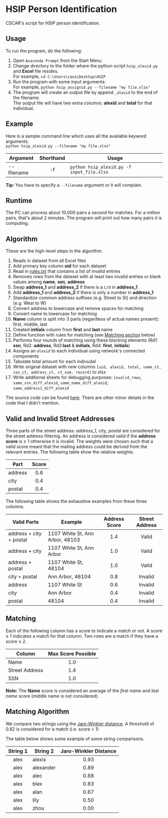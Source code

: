 # HSIP Person Identification
CSCAR's script for HSIP person identification.

## Usage
To run the program, do the following:
1. Open `Anaconda Prompt` from the Start Menu
2. Change directory to the folder where the python script `hsip_alexid.py` and **Excel** file resides.  
For example, `cd C:\Users\caoa\Desktop\HSIP`
3. Run the program with some input arguments.  
For example, `python hsip_assignid.py --filename "my file.xlsx"`
4. The program will create an output file by append `_alexid` to the end of the filename.  
The output file will have two extra columns: **alexid** and **total** for that individual.

## Example
Here is a sample command line which uses all the available keyword arguments.  
`python hsip_alexid.py --filename "my file.xlsx"`

Argument|Shorthand|Usage
---|:---:|---
--filename|-f|`python hsip_alexid.py -f input_file.xlsx`

**Tip:** You have to specify a `--filename` argument or it will complain.

## Runtime
The PC can process about 10,000 pairs a second for matches. For a million pairs, that's about 2 minutes. The program will print out how many pairs it is computing.

## Algorithm
These are the high-level steps in the algorithm.
1. Reads in dataset from all Excel files
2. Add primary key column **uid** for each dataset 
3. Read in [rules.txt](rules.txt) that contains a list of invalid entries
3. Removes rows from the dataset with at least two invalid entries or blank values among **name**, **ssn**, **address**
4. Swap **address_1** and **address_2** if there is a `C/O` in **address_1**
5. Add **address_1** and **address_2** if there is only a number in **address_1**
6. Standardize common address suffixes (e.g. Street to St) and direction (e.g. West to W)
7. Convert address to lowercase and remove spaces for matching
8. Convert name to lowercase for matching
9. **Name** column is split into 3 parts (regardless of actual names present): first, middle, last
10. Created **initials** column from **first** and **last** name
11. Define function with rules for matching (see [Matching section](#matching) below)
12. Performs four rounds of matching using these blocking elements (Rd1: **ssn**, Rd2: **address**, Rd3:**last** & **initials**, Rd4: **first**, **initials**)
13. Assigns an `alexid` to each individual using network's connected components
14. Tabulate total amount for each indivudal
16. Write original dataset with new columns `[uid, alexid, total, name_ct, ssn_ct, address_ct, ct_sum, record]` to xlsx
17. Write additional sheets for debugging purposes: `invalid_rows`, `same_ssn_diff_alexid`, `same_name_diff_alexid`, `same_address1_diff_alexid` 

The source code can be found [here](hsip_alexid.py). There are other minor details in the code that I didn't mention. 

## Valid and Invalid Street Addresses
Three parts of the street address: *address_1, city, postal* are considered for the street address filtering.
An address is considered valid if the **address score** is ≥ 1 otherwise it is invalid. The weights were chosen such that a valid score meant that the mailing address could be derived from the relevant entries. The following table show the relative weights.

Part|Score
---|:---:
address|0.6
city|0.4
postal|0.4

The following table shows the exhaustive examples from these three columns.

Valid Parts|Example|Address Score|Street Address
---|---|:---:|:---:
address + city + postal|1107 White St, Ann Arbor, 48103|1.4|Valid
address + city|1107 White St, Ann Arbor|1.0|Valid
address + postal|1107 White St, 48104|1.0|Valid
city + postal|Ann Arbor, 48104|0.8|Invalid
address|1107 White St|0.6|Invalid
city|Ann Arbor|0.4|Invalid
postal|48104|0.4|Invalid

## Matching
Each of the following column has a score to indicate a match or not. A score ≥ 1 indicates a match for that column. Two rows are a match if they have a score ≥ 2.

Column|Max Score Possible
---|:---:
Name|1.0
Street Address|1.4
SSN|1.0

**Note:** The **Name** score is considered an average of the *first name* and *last name* score (middle name is not considered).

## Matching Algorithm
We compare two strings using the [Jaro-Winkler distance](https://en.wikipedia.org/wiki/Jaro%E2%80%93Winkler_distance). A threshold of 0.82 is considered for a match (i.e. score = 1)

The table below shows some example of some string comparisons.

String 1|String 2|Jaro-Winkler Distance
:---:|---|:---:
alex|alexis|0.93
alex|alexander|0.89
alex|alec|0.88
alex|blex|0.83
alex|alan|0.67
alex|lily|0.50
alex|zhou|0.00


